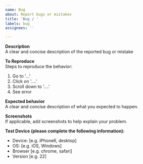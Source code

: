 ```yaml
---
name: Bug
about: Report bugs or mistakes
title: 'Bug / '
labels: bug
assignees: ''

---
```


**Description**  
A clear and concise description of the reported bug or mistake

**To Reproduce**  
Steps to reproduce the behavior:
1. Go to '...'
2. Click on '....'
3. Scroll down to '....'
4. See error

**Expected behavior**  
A clear and concise description of what you expected to happen.

**Screenshots**  
If applicable, add screenshots to help explain your problem.

**Test Device (please complete the following information):**  
 - Device: [e.g. iPhone6, desktop]
 - OS: [e.g. iOS, Windows]
 - Browser [e.g. chrome, safari]
 - Version [e.g. 22]
